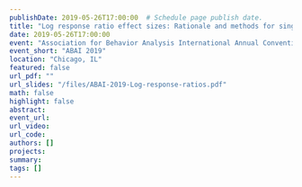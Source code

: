 ```yaml
---
publishDate: 2019-05-26T17:00:00  # Schedule page publish date.
title: "Log response ratio effect sizes: Rationale and methods for single case designs with behavioral outcomes"
date: 2019-05-26T17:00:00
event: "Association for Behavior Analysis International Annual Convention"
event_short: "ABAI 2019"
location: "Chicago, IL"
featured: false
url_pdf: ""
url_slides: "/files/ABAI-2019-Log-response-ratios.pdf"
math: false
highlight: false
abstract: 
event_url: 
url_video: 
url_code: 
authors: []
projects: 
summary: 
tags: []
---
```

